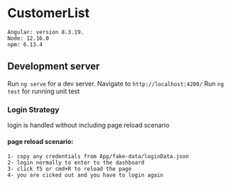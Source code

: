 # CustomerList
    Angular: version 8.3.19.
    Node: 12.16.0
    npm: 6.13.4
    
## Development server
Run `ng serve` for a dev server. Navigate to `http://localhost:4200/`
Run `ng test` for running unit test

### Login Strategy
login is handled without including page reload scenario
#### page reload scenario: 
    1- copy any credentials from App/fake-data/loginData.json
    2- login normally to enter to the dashboard
    3- click f5 or cmd+R to reload the page
    4- you are cicked out and you have to login again  
